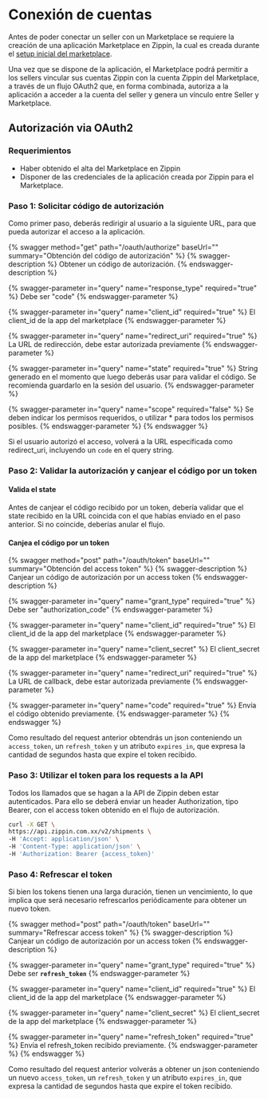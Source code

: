 # Conexión de cuentas

Antes de poder conectar un seller con un Marketplace se requiere la creación de una aplicación Marketplace en Zippin, la cual es creada durante el [setup inicial del marketplace](zippin-para-marketplaces.md#alta-de-marketplace).

Una vez que se dispone de la aplicación, el Marketplace podrá permitir a los sellers vincular sus cuentas Zippin con la cuenta Zippin del Marketplace, a través de un flujo OAuth2 que, en forma combinada, autoriza a la aplicación a acceder a la cuenta del seller y genera un vínculo entre Seller y Marketplace.

## Autorización via OAuth2

### Requerimientos

* Haber obtenido el alta del Marketplace en Zippin
* Disponer de las credenciales de la aplicación creada por Zippin para el Marketplace.

### Paso 1: Solicitar código de autorización

Como primer paso, deberás redirigir al usuario a la siguiente URL, para que pueda autorizar el acceso a la aplicación.

{% swagger method="get" path="/oauth/authorize" baseUrl="" summary="Obtención del código de autorización" %}
{% swagger-description %}
Obtener un código de autorización.
{% endswagger-description %}

{% swagger-parameter in="query" name="response_type" required="true" %}
Debe ser "code"
{% endswagger-parameter %}

{% swagger-parameter in="query" name="client_id" required="true" %}
El client\_id de la app del marketplace
{% endswagger-parameter %}

{% swagger-parameter in="query" name="redirect_uri" required="true" %}
La URL de redirección, debe estar autorizada previamente
{% endswagger-parameter %}

{% swagger-parameter in="query" name="state" required="true" %}
String generado en el momento que luego deberás usar para validar el código. Se recomienda guardarlo en la sesión del usuario.
{% endswagger-parameter %}

{% swagger-parameter in="query" name="scope" required="false" %}
Se deben indicar los permisos requeridos, o utilizar \* para todos los permisos posibles.
{% endswagger-parameter %}
{% endswagger %}

Si el usuario autorizó el acceso, volverá a la URL especificada como redirect\_uri, incluyendo un `code` en el query string.

### Paso 2: Validar la autorización y canjear el código por un token

#### Valida el state

Antes de canjear el código recibido por un token, debería validar que el state recibido en la URL coincida con el que habías enviado en el paso anterior. Si no coincide, deberías anular el flujo.

#### Canjea el código por un token

{% swagger method="post" path="/oauth/token" baseUrl="" summary="Obtención del access token" %}
{% swagger-description %}
Canjear un código de autorización por un access token
{% endswagger-description %}

{% swagger-parameter in="query" name="grant_type" required="true" %}
Debe ser "authorization\_code"
{% endswagger-parameter %}

{% swagger-parameter in="query" name="client_id" required="true" %}
El client\_id de la app del marketplace
{% endswagger-parameter %}

{% swagger-parameter in="query" name="client_secret" %}
El client\_secret de la app del marketplace
{% endswagger-parameter %}

{% swagger-parameter in="query" name="redirect_uri" required="true" %}
La URL de callback, debe estar autorizada previamente
{% endswagger-parameter %}

{% swagger-parameter in="query" name="code" required="true" %}
Envía el código obtenido previamente.
{% endswagger-parameter %}
{% endswagger %}

Como resultado del request anterior obtendrás un json conteniendo un `access_token`, un `refresh_token` y un atributo `expires_in`, que expresa la cantidad de segundos hasta que expire el token recibido.

### Paso 3: Utilizar el token para los requests a la API

Todos los llamados que se hagan a la API de Zippin deben estar autenticados. Para ello se deberá enviar un header Authorization, tipo Bearer, con el access token obtenido en el flujo de autorización.

```bash
curl -X GET \
https://api.zippin.com.xx/v2/shipments \
-H 'Accept: application/json' \
-H 'Content-Type: application/json' \
-H 'Authorization: Bearer {access_token}'

```

### Paso 4: Refrescar el token

Si bien los tokens tienen una larga duración, tienen un vencimiento, lo que implica que será necesario refrescarlos periódicamente para obtener un nuevo token.

{% swagger method="post" path="/oauth/token" baseUrl="" summary="Refrescar access token" %}
{% swagger-description %}
Canjear un código de autorización por un access token
{% endswagger-description %}

{% swagger-parameter in="query" name="grant_type" required="true" %}
Debe ser **`refresh_token`**
{% endswagger-parameter %}

{% swagger-parameter in="query" name="client_id" required="true" %}
El client\_id de la app del marketplace
{% endswagger-parameter %}

{% swagger-parameter in="query" name="client_secret" %}
El client\_secret de la app del marketplace
{% endswagger-parameter %}

{% swagger-parameter in="query" name="refresh_token" required="true" %}
Envía el refresh\_token recibido previamente.
{% endswagger-parameter %}
{% endswagger %}

Como resultado del request anterior volverás a obtener un json conteniendo un nuevo `access_token`, un `refresh_token` y un atributo `expires_in`, que expresa la cantidad de segundos hasta que expire el token recibido.
